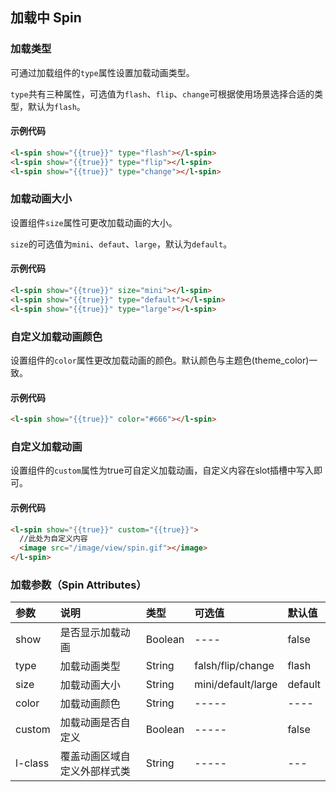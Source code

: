 ## 加载中 Spin
### 加载类型
可通过加载组件的`type`属性设置加载动画类型。

`type`共有三种属性，可选值为`flash`、`flip`、`change`可根据使用场景选择合适的类型，默认为`flash`。

#### 示例代码
```html
<l-spin show="{{true}}" type="flash"></l-spin>
<l-spin show="{{true}}" type="flip"></l-spin>
<l-spin show="{{true}}" type="change"></l-spin>
```

### 加载动画大小 
设置组件`size`属性可更改加载动画的大小。

`size`的可选值为`mini`、`defaut`、`large`，默认为`default`。

####  示例代码
```html
<l-spin show="{{true}}" size="mini"></l-spin>
<l-spin show="{{true}}" type="default"></l-spin>
<l-spin show="{{true}}" type="large"></l-spin>
```
### 自定义加载动画颜色
设置组件的`color`属性更改加载动画的颜色。默认颜色与主题色(theme_color)一致。

#### 示例代码
```html
<l-spin show="{{true}}" color="#666"></l-spin>
```
### 自定义加载动画
设置组件的`custom`属性为true可自定义加载动画，自定义内容在slot插槽中写入即可。

#### 示例代码
```html
<l-spin show="{{true}}" custom="{{true}}">
  //此处为自定义内容
  <image src="/image/view/spin.gif"></image>
</l-spin>
```

### 加载参数（Spin Attributes）
| 参数   | 说明   | 类型   | 可选值   | 默认值    | 
|:----|:----|:----|:----|:----|
| show   | 是否显示加载动画   | Boolean   | ----   | false   | 
| type   | 加载动画类型   | String   | falsh/flip/change   | flash   | 
| size   | 加载动画大小   | String   | mini/default/large   | default   | 
| color  | 加载动画颜色    | String   | -----   | ----   | 
| custom   |  加载动画是否自定义   | Boolean   | -----   | false   | 
| l-class   | 覆盖动画区域自定义外部样式类   | String   | -----   | ---   | 